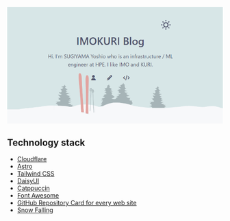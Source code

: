 <div align="center">

![Blog top page](https://github.com/IMOKURI/imokuri-com/blob/main/public/blog/new-imokuri-blog.png?raw=true)

</div>

## Technology stack

- [Cloudflare](https://www.cloudflare.com/)
- [Astro](https://astro.build)
- [Tailwind CSS](https://tailwindcss.com/)
- [DaisyUI](https://daisyui.com/)
- [Catppuccin](https://github.com/catppuccin)
- [Font Awesome](https://fontawesome.com/)
- [GitHub Repository Card for every web site](https://gh-card.dev/)
- [Snow Falling](https://codepen.io/alphardex/pen/dyPorwJ)

